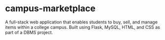 # campus-marketplace
A full-stack web application that enables students to buy, sell, and manage items within a college campus. Built using Flask, MySQL, HTML, and CSS as part of a DBMS project.
